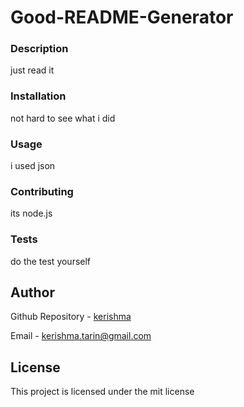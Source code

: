 
  # Good-README-Generator

  ### Description

  just read it
  
  
  ### Installation
  
  not hard to see what i did

  ### Usage

  i used json
  
  ### Contributing
  
  its node.js

  ### Tests
  
  do the test yourself 
  
  ## Author
  
  Github Repository - [kerishma](https://github.com/kerishma)

  Email - kerishma.tarin@gmail.com
  
  ## License
  
  This project is licensed under the mit license
  